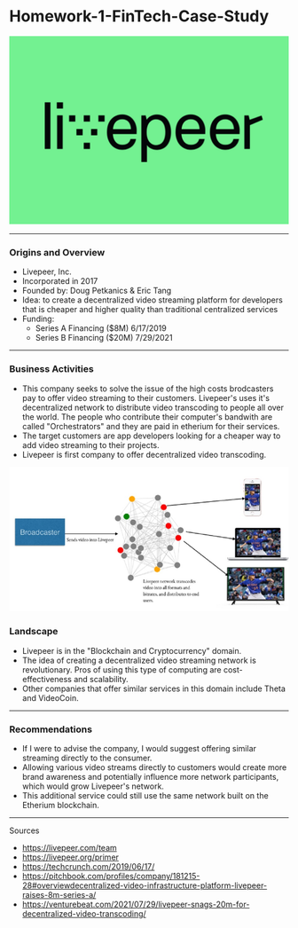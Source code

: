 # Homework-1-FinTech-Case-Study


![livepeer](livepeer.png)
___
### Origins and Overview 

* Livepeer, Inc.
* Incorporated in 2017
* Founded by: Doug Petkanics & Eric Tang
* Idea: to create a decentralized video streaming platform for developers that is cheaper and higher quality than traditional centralized services
* Funding:  
    * Series A Financing ($8M) 6/17/2019
    * Series B Financing ($20M) 7/29/2021
___

### Business Activities
* This company seeks to solve the issue of the high costs brodcasters pay to offer video streaming to their customers. Livepeer's uses it's decentralized network to distribute video transcoding to people all over the world. The people who contribute their computer's bandwith are called "Orchestrators" and they are paid in etherium for their services. 
* The target customers are app developers looking for a cheaper way to add video streaming to their projects. 
* Livepeer is first company to offer decentralized video transcoding.

![transcoding](transcoding.jpg)

### Landscape 
* Livepeer is in the "Blockchain and Cryptocurrency" domain.
* The idea of creating a decentralized video streaming network is revolutionary. Pros of using this type of computing are cost-effectiveness and scalability. 
*  Other companies that offer similar services in this domain include Theta and VideoCoin.

___

### Recommendations
* If I were to advise the company, I would suggest offering similar streaming directly to the consumer. 
* Allowing various video streams directly to customers would create more brand awareness and potentially influence more network participants, which would grow Livepeer's network.
* This additional service could still use the same network built on the Etherium blockchain.



___ 
Sources
* https://livepeer.com/team
* https://livepeer.org/primer
* https://techcrunch.com/2019/06/17/
* https://pitchbook.com/profiles/company/181215-28#overviewdecentralized-video-infrastructure-platform-livepeer-raises-8m-series-a/ 
* https://venturebeat.com/2021/07/29/livepeer-snags-20m-for-decentralized-video-transcoding/